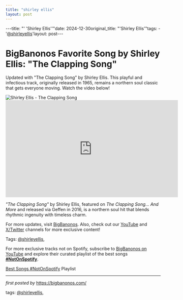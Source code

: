 ```yaml
---
title: "shirley ellis"
layout: post
---
```

---title: "' 'Shirley Ellis''"date: 2024-12-30original_title: "'Shirley Ellis'"tags:  - '[@shirleyellis](/tags/shirleyellis/)'layout: post---<!-- Title of the Post --><h1 >BigBanonos Favorite Song by Shirley Ellis: "The Clapping Song"</h1> <!-- Introductory Text --><p >Updated with "The Clapping Song" by Shirley Ellis. This playful and infectious track, originally released in 1965, remains a northern soul classic that gets everyone moving. Watch the video below!</p> <!-- Featured Image --><div > <img src="https://i.discogs.com/ELATPyeF0bkqWKcmymSW1Mu0E7J3PBJb9DsPJ1mmUpY/rs:fit/g:sm/q:40/h:300/w:300/czM6Ly9kaXNjb2dz/LWRhdGFiYXNlLWlt/YWdlcy9SLTg5NDg3/NTAtMTQ5ODI5OTU3/OC0xNDI1LmpwZWc.jpeg" alt="Shirley Ellis - The Clapping Song" /></div> <!-- YouTube Video Embed --><div > <iframe width="560" height="315" src="https://www.youtube.com/embed/9pYux5-d1Es" frameborder="0" allowfullscreen></iframe></div> <!-- Song Information --><div > <p><em>"The Clapping Song"</em> by Shirley Ellis, featured on *The Clapping Song... And More* and released via Geffen in 2016, is a northern soul hit that blends rhythmic ingenuity with timeless charm.</p></div> <!-- Footer Links --><div > <p>For more updates, visit <a href="https://bigbanonos.com/" target="_blank">BigBanonos</a>. Also, check out our <a href="https://www.youtube.com/[@BigBanonos](/tags/BigBanonos/)" target="_blank">YouTube</a> and <a href="https://x.com/bigbanonos" target="_blank">X/Twitter</a> channels for more exclusive content!</p></div> <!-- Tags --><p >Tags: [@shirleyellis](/tags/shirleyellis/),</p><!--Subscribe and Playlist Links--><div>    <p>For more exclusive tracks not on Spotify, subscribe to <a href="https://www.youtube.com/[@BigBanonos](/tags/BigBanonos/)" target="_blank">BigBanonos on YouTube</a> and explore their curated playlist of the best songs <strong>[#NotOnSpotify](/tags/NotOnSpotify/)</strong>.</p>    <p><a href="https://www.youtube.com/playlist?list=PLtuNtuTatqI0kFahUCbtbfenC_ET5O_tr" target="_blank">Best Songs [#NotOnSpotify](/tags/NotOnSpotify/) Playlist<br /></a></p></div><hr /><p><em>first posted by</em> <a href="https://bigbanonos.com/" rel="noopener" target="_new">https://bigbanonos.com/</a></p><p>tags: [@shirleyellis](/tags/shirleyellis/),</p>